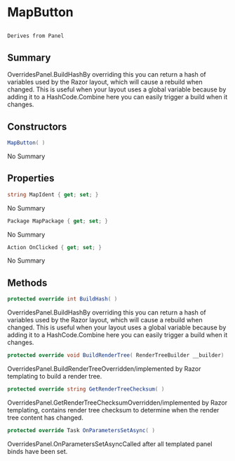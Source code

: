 # MapButton

## 
```c#
Derives from Panel
```

## Summary

OverridesPanel.BuildHashBy overriding this you can return a hash of variables used by the Razor layout, which
will cause a rebuild when changed. This is useful when your layout uses a global variable
because by adding it to a HashCode.Combine here you can easily trigger a build when it changes.
## Constructors

```c#
MapButton( ) 
```
No Summary
## Properties

```c#
string MapIdent { get; set; } 
```
No Summary
```c#
Package MapPackage { get; set; } 
```
No Summary
```c#
Action OnClicked { get; set; } 
```
No Summary
## Methods

```c#
protected override int BuildHash( ) 
```
OverridesPanel.BuildHashBy overriding this you can return a hash of variables used by the Razor layout, which
will cause a rebuild when changed. This is useful when your layout uses a global variable
because by adding it to a HashCode.Combine here you can easily trigger a build when it changes.
```c#
protected override void BuildRenderTree( RenderTreeBuilder __builder) 
```
OverridesPanel.BuildRenderTreeOverridden/implemented by Razor templating to build a render tree.
```c#
protected override string GetRenderTreeChecksum( ) 
```
OverridesPanel.GetRenderTreeChecksumOverridden/implemented by Razor templating, contains render tree checksum to determine when the render tree content has changed.
```c#
protected override Task OnParametersSetAsync( ) 
```
OverridesPanel.OnParametersSetAsyncCalled after all templated panel binds have been set.

